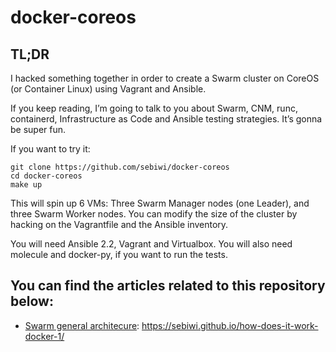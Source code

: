 # docker-coreos

## TL;DR

I hacked something together in order to create a Swarm cluster on CoreOS (or Container Linux) using Vagrant and Ansible.

If you keep reading, I’m going to talk to you about Swarm, CNM, runc, containerd, Infrastructure as Code and Ansible testing strategies. It’s gonna be super fun.

If you want to try it:

    git clone https://github.com/sebiwi/docker-coreos
    cd docker-coreos
    make up

This will spin up 6 VMs: Three Swarm Manager nodes (one Leader), and three Swarm Worker nodes. You can modify the size of the cluster by hacking on the Vagrantfile and the Ansible inventory.

You will need Ansible 2.2, Vagrant and Virtualbox. You will also need molecule and docker-py, if you want to run the tests.

## You can find the articles related to this repository below:

- [Swarm general architecure](https://sebiwi.github.io/how-does-it-work-docker-1/): https://sebiwi.github.io/how-does-it-work-docker-1/
